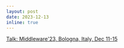 ```yaml
---
layout: post
date: 2023-12-13
inline: true
---
```

[Talk: Middleware'23, Bologna, Italy, Dec 11-15](https://middleware-conf.github.io/2023/full-program/)